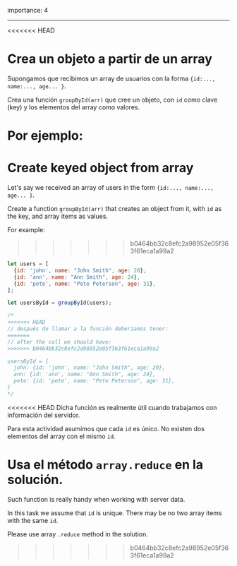 importance: 4

---

<<<<<<< HEAD
# Crea un objeto a partir de un array

Supongamos que recibimos un array de usuarios con la forma `{id:..., name:..., age... }`.

Crea una función `groupById(arr)` que cree un objeto, con `id` como clave (key) y los elementos del array como valores.

Por ejemplo:
=======
# Create keyed object from array

Let's say we received an array of users in the form `{id:..., name:..., age... }`.

Create a function `groupById(arr)` that creates an object from it, with `id` as the key, and array items as values.

For example:
>>>>>>> b0464bb32c8efc2a98952e05f363f61eca1a99a2

```js
let users = [
  {id: 'john', name: "John Smith", age: 20},
  {id: 'ann', name: "Ann Smith", age: 24},
  {id: 'pete', name: "Pete Peterson", age: 31},
];

let usersById = groupById(users);

/*
<<<<<<< HEAD
// después de llamar a la función deberíamos tener:
=======
// after the call we should have:
>>>>>>> b0464bb32c8efc2a98952e05f363f61eca1a99a2

usersById = {
  john: {id: 'john', name: "John Smith", age: 20},
  ann: {id: 'ann', name: "Ann Smith", age: 24},
  pete: {id: 'pete', name: "Pete Peterson", age: 31},
}
*/
```

<<<<<<< HEAD
Dicha función es realmente útil cuando trabajamos con información del servidor.

Para esta actividad asumimos que cada `id` es único. No existen dos elementos del array con el mismo `id`.

Usa el método `array.reduce` en la solución.
=======
Such function is really handy when working with server data.

In this task we assume that `id` is unique. There may be no two array items with the same `id`.

Please use array `.reduce` method in the solution.
>>>>>>> b0464bb32c8efc2a98952e05f363f61eca1a99a2
